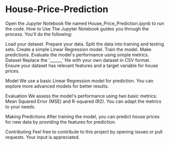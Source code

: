 # House-Price-Prediction
Open the Jupyter Notebook file named House_Price_Prediction.ipynb to run the code.
How to Use
The Jupyter Notebook guides you through the process. You'll do the following:

Load your dataset.
Prepare your data.
Split the data into training and testing sets.
Create a simple Linear Regression model.
Train the model.
Make predictions.
Evaluate the model's performance using simple metrics.
Dataset
Replace the '______' file with your own dataset in CSV format. Ensure your dataset has relevant features and a target variable for house prices.

Model
We use a basic Linear Regression model for prediction. You can explore more advanced models for better results.

Evaluation
We assess the model's performance using two basic metrics: Mean Squared Error (MSE) and R-squared (R2). You can adapt the metrics to your needs.

Making Predictions
After training the model, you can predict house prices for new data by providing the features for prediction.

Contributing
Feel free to contribute to this project by opening issues or pull requests. Your input is appreciated.
